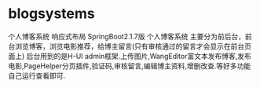 # blogsystems
个人博客系统 响应式布局
SpringBoot2.1.7版 个人博客系统
主要分为前后台，前台浏览博客，浏览电影推荐，给博主留言(只有审核通过的留言才会显示在前台页面上)
后台用到的是H-UI admin框架.上传图片,WangEditor富文本发布博客,发布电影,PageHelper分页插件,验证码,审核留言,编辑博主资料,增删改查.等好多功能自己运行查看即可.

